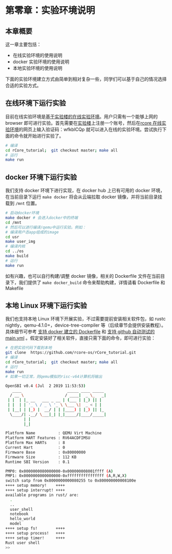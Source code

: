 # 第零章：实验环境说明

## 本章概要

这一章主要包括：

- 在线实验环境的使用说明
- docker 实验环境的使用说明
- 本地实验环境的使用说明

下面的实验环境建立方式由简单到相对复杂一些，同学们可以基于自己的情况选择合适的实验方式。

## 在线环境下运行实验

目前在线实验环境是[基于实验楼的在线实验环境](https://www.shiyanlou.com/courses/1481)。用户只需有一个能够上网的 browser 即可进行实验。首先需要在[实验楼](https://www.shiyanlou.com/)上注册一个账号，然后在[rcore 在线实验环境](https://www.shiyanlou.com/courses/1481)的网页上输入验证码：wfkblCQp 就可以进入在线的实验环境。尝试执行下面的命令就开始进行实验了。

```bash
# 编译
cd rCore_tutorial;  git checkout master; make all
# 运行
make run
```

## docker 环境下运行实验

我们支持 docker 环境下进行实现，在 docker hub 上已有可用的 docker 环境，在当前目录下运行 `make docker` 将会从云端拉取 docker 镜像，并将当前目录挂载到 `/mnt` 位置。

```bash
# 启动docker环境
make docker # 会进入docker中的终端
cd /mnt
# 然后可以进行编译/qemu中运行实验。例如：
# 编译用户态app组成的image
cd usr
make user_img
# 编译内核
cd ../os
make build
# 运行
make run
```

如有兴趣，也可以自行构建/调整 docker 镜像，相关的 Dockerfile 文件在当前目录下，我们提供了 `make docker_build` 命令来帮助构建，详情请看 Dockerfile 和 Makefile

## 本地 Linux 环境下运行实验

我们也支持本地 Linux 环境下开展实验，不过需要提前安装相关软件包，如 rustc nightly，qemu-4.1.0+，device-tree-compiler 等（后续章节会提供安装教程）。具体细节可参考 [支持 docker 建立的 Dockerfile](https://github.com/rcore-os/rCore_tutorial/blob/master/Dockerfile) 和 [支持 github 自动测试的 main.yml](https://github.com/rcore-os/rCore_tutorial/blob/master/.github/workflows/main.yml) 。假定安装好了相关软件，直接只需下面的命令，即可进行实验：

```bash
# 在把实验代码下载到本地
git clone  https://github.com/rcore-os/rCore_tutorial.git
# 编译
cd rCore_tutorial;  git checkout master; make all
# 运行
make run
# 如果一切正常，则qemu模拟的risc-v64计算机将输出

OpenSBI v0.4 (Jul  2 2019 11:53:53)
   ____                    _____ ____ _____
  / __ \                  / ____|  _ \_   _|
 | |  | |_ __   ___ _ __ | (___ | |_) || |
 | |  | | '_ \ / _ \ '_ \ \___ \|  _ < | |
 | |__| | |_) |  __/ | | |____) | |_) || |_
  \____/| .__/ \___|_| |_|_____/|____/_____|
        | |
        |_|

Platform Name          : QEMU Virt Machine
Platform HART Features : RV64ACDFIMSU
Platform Max HARTs     : 8
Current Hart           : 0
Firmware Base          : 0x80000000
Firmware Size          : 112 KB
Runtime SBI Version    : 0.1

PMP0: 0x0000000080000000-0x000000008001ffff (A)
PMP1: 0x0000000000000000-0xffffffffffffffff (A,R,W,X)
switch satp from 0x8000000000080255 to 0x800000000008100e
++++ setup memory!    ++++
++++ setup interrupt! ++++
available programs in rust/ are:
  .
  ..
  user_shell
  notebook
  hello_world
  model
++++ setup fs!        ++++
++++ setup process!   ++++
++++ setup timer!     ++++
Rust user shell
>>
```
